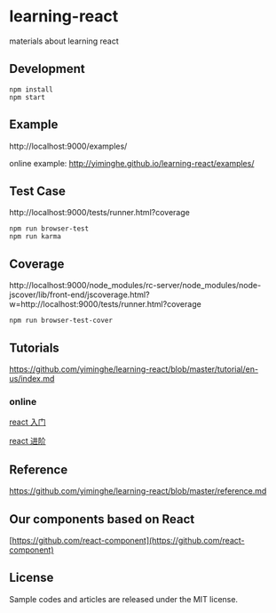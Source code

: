 # learning-react

materials about learning react

## Development

```
npm install
npm start
```

## Example

http://localhost:9000/examples/

online example: http://yiminghe.github.io/learning-react/examples/

## Test Case

http://localhost:9000/tests/runner.html?coverage

```
npm run browser-test
npm run karma
```

## Coverage

http://localhost:9000/node_modules/rc-server/node_modules/node-jscover/lib/front-end/jscoverage.html?w=http://localhost:9000/tests/runner.html?coverage

```
npm run browser-test-cover
```

## Tutorials

https://github.com/yiminghe/learning-react/blob/master/tutorial/en-us/index.md

### online

[react 入门](http://yiminghe.github.io/learning-react/tutorial/zh-cn/intro.html)

[react 进阶](http://yiminghe.github.io/learning-react/tutorial/zh-cn/advanced.html)

## Reference

https://github.com/yiminghe/learning-react/blob/master/reference.md

## Our components based on React

[https://github.com/react-component](https://github.com/react-component)

## License

Sample codes and articles are released under the MIT license.
